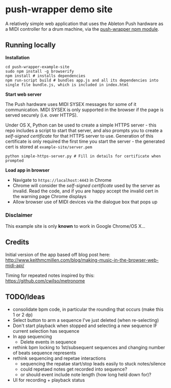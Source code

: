 # push-wrapper demo site

A relatively simple web application that uses the Ableton Push hardware as a MIDI controller for a drum machine, via the [push-wrapper npm module](https://www.npmjs.com/package/push-wrapper).

## Running locally

**Installation**

    cd push-wrapper-example-site
    sudo npm install -g browserify
    npm install # installs dependencies
    npm run-script build # bundles app.js and all its dependencies into single file bundle.js, which is included in index.html

**Start web server**

The Push hardware uses MIDI SYSEX messages for some of it communication. MIDI SYSEX is only supported in the browser if the page is served securely (i.e. over HTTPS).

Under OS X, Python can be used to create a simple HTTPS server - this repo includes a script to start that server, and also prompts you to create a *self-signed certificate* for that HTTPS server to use. Generation of this certificate is only required the first time you start the server - the generated cert is stored at `example-site/server.pem`

    python simple-https-server.py # Fill in details for certificate when prompted

**Load app in browser**

- Navigate to `https://localhost:4443` in Chrome
- Chrome will consider the *self-signed certificate* used by the server as invalid. Read the code, and if you are happy accept the invalid cert in the warning page Chrome displays
- Allow browser use of MIDI devices via the dialogue box that pops up

### Disclaimer

This example site is only **known** to work in Google Chrome/OS X...

## Credits

Initial version of the app based off blog post here: http://www.keithmcmillen.com/blog/making-music-in-the-browser-web-midi-api/

Timing for repeated notes inspired by this: https://github.com/cwilso/metronome

## TODO/Ideas

- consolidate bpm code, in particular the rounding that occurs (make this 1 or 2 dp)
- Select button to arm a sequence I've just deleted (when re-selecting)
- Don't start playback when stopped and selecting a new sequence IF current selection has sequence
- In app sequencing
  - Delete events in sequence
- rethink bpm locking to 1st/subsequent sequences and changing number of beats sequence represents
- rethink sequencing and repetae interactions
  - sequencing the repatae start/stop leads easily to stuck notes/silence
  - could repetaed notes get recorded into sequence?
  - or should event include note length (how long held down for)?
- UI for recording + playback status

